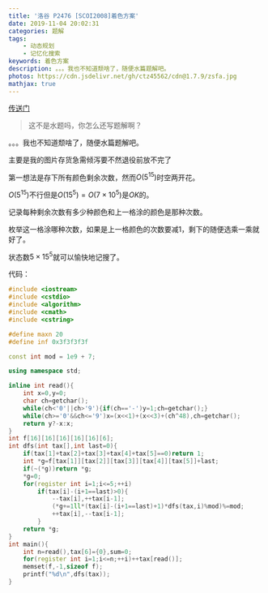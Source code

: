 ```yaml
---
title: '洛谷 P2476 [SCOI2008]着色方案'
date: 2019-11-04 20:02:31
categories: 题解
tags:
	- 动态规划
	- 记忆化搜索
keywords: 着色方案
description: 。。。我也不知道颓啥了，随便水篇题解吧。
photos: https://cdn.jsdelivr.net/gh/ctz45562/cdn@1.7.9/zsfa.jpg
mathjax: true
---
```


[传送门](https://www.luogu.org/problem/P2476)

> 这不是水题吗，你怎么还写题解啊？

。。。我也不知道颓啥了，随便水篇题解吧。

<!--more-->

<span class="spoiler">主要是我的图片存货急需倾泻要不然退役前放不完了</span>

第一想法是存下所有颜色剩余次数，然而$O(5^{15})$时空两开花。

$O(5^{15})$不行但是$O(15^5)=O(7\times 10^5)$是$OK$的。

记录每种剩余次数有多少种颜色和上一格涂的颜色是那种次数。

枚举这一格涂哪种次数，如果是上一格颜色的次数要减$1$，剩下的随便选乘一乘就好了。

状态数$5\times15^5$就可以愉快地记搜了。

代码：

``` cpp
#include <iostream>
#include <cstdio>
#include <algorithm>
#include <cmath>
#include <cstring>

#define maxn 20 
#define inf 0x3f3f3f3f

const int mod = 1e9 + 7;

using namespace std;

inline int read(){
	int x=0,y=0;
	char ch=getchar();
	while(ch<'0'||ch>'9'){if(ch=='-')y=1;ch=getchar();}
	while(ch>='0'&&ch<='9')x=(x<<1)+(x<<3)+(ch^48),ch=getchar();
	return y?-x:x;
}
int f[16][16][16][16][16][6];
int dfs(int tax[],int last=0){
	if(tax[1]+tax[2]+tax[3]+tax[4]+tax[5]==0)return 1;
	int *g=f[tax[1]][tax[2]][tax[3]][tax[4]][tax[5]]+last;
	if(~(*g))return *g;
	*g=0;
	for(register int i=1;i<=5;++i)
		if(tax[i]-(i+1==last)>0){
			--tax[i],++tax[i-1];
			(*g+=1ll*(tax[i]-(i+1==last)+1)*dfs(tax,i)%mod)%=mod;
			++tax[i],--tax[i-1];
		}
	return *g;
}
int main(){
	int n=read(),tax[6]={0},sum=0;
	for(register int i=1;i<=n;++i)++tax[read()];
	memset(f,-1,sizeof f);
	printf("%d\n",dfs(tax));
}
```



